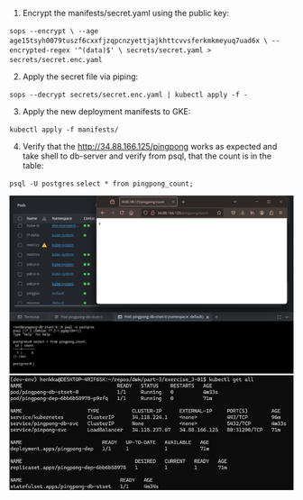 1. Encrypt the manifests/secret.yaml using the public key:

`sops --encrypt \
       --age age15tsyh0079tuszf6cxxfjzqpcnzyettjajkhttcvvsferkmkmeyuq7uad6x \
       --encrypted-regex '^(data)$' \
       secrets/secret.yaml > secrets/secret.enc.yaml`

2. Apply the secret file via piping:

`sops --decrypt secrets/secret.enc.yaml | kubectl apply -f -`

3. Apply the new deployment manifests to GKE:

`kubectl apply -f manifests/`

4. Verify that the http://34.88.166.125/pingpong works as expected and take shell to db-server and verify from psql, that the count is in the table:

`psql -U postgres`
`select * from pingpong_count;`

![screenshot](screenshot.png)
![screenshot 2](screenshot_2.png)

